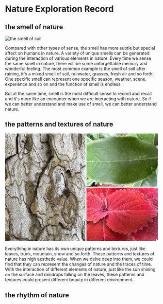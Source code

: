 # Nature Exploration Record

## the smell of nature
![the smell of soil](./images/Smell1.jpg)

Compared with other types of sense, the smell has more subtle but special affect on humans in nature. A variety of unique smells can be generated during the interaction of various elements in nature. Every time we sense the same smell in nature, there will be some unforgettable memory and wonderful feeling. The most common example is the smell of soil after raining, it's a mixed smell of soil, rainwater, grasses, fresh air and so forth. One specific smell can represent one specific season, weather, scene, experience and so on and the function of smell is endless.

But at the same time, smell is the most difficult sense to record and recall and it's more like an encounter when we are interacting with nature. So if we can better understand and make use of smell, we can better understand nature.

## the patterns and textures of nature
![the patterns and textures of nature](./images/Texture1.png)

Everything in nature has its own unique patterns and textures, just like leaves, trunk, mountain, snow and so forth. These patterns and textures of nature has high aesthetic value. When we delve deep into them, we could find that they can represent the changes of nature and the traces of time. With the interaction of different elements of nature, just like the sun shining on the surface and raindrops falling on the leaves, these patterns and textures could present different beauty in different environment. 

## the rhythm of nature
